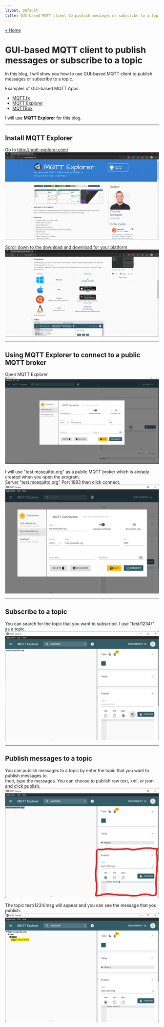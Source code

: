 ```yaml
---
layout: default
title: GUI-based MQTT client to publish messages or subscribe to a topic
---
```


[« Home](https://jedsadasrijunpoe.github.io/)

# GUI-based MQTT client to publish messages or subscribe to a topic

In this blog, I will show you how to use GUI-based MQTT client to publish messages or subscribe to a topic.

Examples of GUI-based MQTT Apps:
- [MQTT.fx](https://softblade.de/)
- [MQTT Explorer](https://github.com/thomasnordquist/MQTT-Explorer)
- [MQTTBox](https://github.com/workswithweb/MQTTBox)

I will use **MQTT Explorer** for this blog.

---

## Install MQTT Explorer

Go to <http://mqtt-explorer.com/>  
![mqtt-explorer-install-1](/images/mqtt_broker/gui_mqtt_client1.png)

Scroll down to the download and download for your platform  
![mqtt-explorer-install-2](/images/mqtt_broker/gui_mqtt_client2.png)

---

## Using MQTT Explorer to connect to a public MQTT broker

Open MQTT Explorer  
![mqtt-explorer-1](/images/mqtt_broker/gui_mqtt_client3.png)

I will use "test.mosquitto.org" as a public MQTT broker which is already created when you open the program.  
Server "test.mosquitto.org" Port 1883 then click connect.  
![mqtt-explorer-2](/images/mqtt_broker/gui_mqtt_client5.png)

---

## Subscribe to a topic

You can search for the topic that you want to subscribe. I use "test/1234/" as a topic.  
![mqtt-explorer-3](/images/mqtt_broker/gui_mqtt_client6.png)

---

## Publish messages to a topic

You can publish messages to a topic by enter the topic that you want to publish messages to.  
then, type the messages. You can choose to publish raw text, xml, or json and click publish.  
![mqtt-explorer-4](/images/mqtt_broker/gui_mqtt_client7.png)

The topic test/1234/msg will appear and you can see the message that you publish.  
![mqtt-explorer-5](/images/mqtt_broker/gui_mqtt_client8.png)

